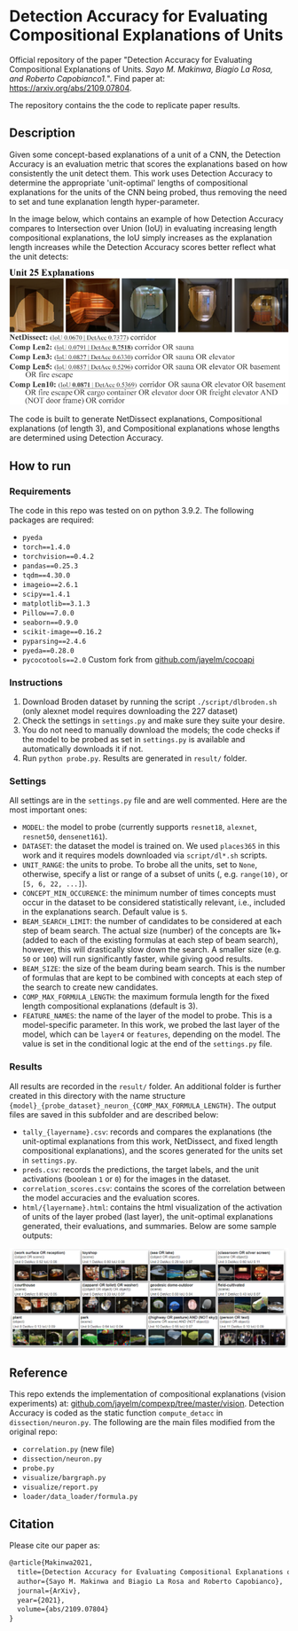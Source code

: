# Detection Accuracy for Evaluating Compositional Explanations of Units

Official repository of the paper "Detection Accuracy for Evaluating Compositional Explanations of Units. *Sayo M. Makinwa, Biagio La Rosa, and Roberto Capobianco1.*". Find paper at: https://arxiv.org/abs/2109.07804.

The repository contains the the code to replicate paper results.


## Description
Given some concept-based explanations of a unit of a CNN, the Detection Accuracy is an evaluation metric that scores the explanations based on how consistently the unit detect them. This work uses Detection Accuracy to determine the appropriate 'unit-optimal' lengths of compositional explanations for the units of the CNN being probed, thus removing the need to set and tune explanation length hyper-parameter.

In the image below, which contains an example of how Detection Accuracy compares to Intersection over Union (IoU) in evaluating increasing length compositional explanations, the IoU simply increases as the explanation length increases while the Detection Accuracy scores better reflect what the unit detects:

![alt text](images/detacc_eval.png "Detection Accuracy Evaluation")

The code is built to generate NetDissect explanations, Compositional explanations (of length 3), and Compositional explanations whose lengths are determined using Detection Accuracy.


## How to run

### Requirements
The code in this repo was tested on on python 3.9.2. The following packages are required:

- `pyeda`
- `torch==1.4.0`
- `torchvision==0.4.2`
- `pandas==0.25.3`
- `tqdm==4.30.0`
- `imageio==2.6.1`
- `scipy==1.4.1`
- `matplotlib==3.1.3`
- `Pillow==7.0.0`
- `seaborn==0.9.0`
- `scikit-image==0.16.2`
- `pyparsing==2.4.6`
- `pyeda==0.28.0`
- `pycocotools==2.0` Custom fork from [github.com/jayelm/cocoapi](github.com/jayelm/cocoapi)


### Instructions
1. Download Broden dataset by running the script `./script/dlbroden.sh` (only alexnet model requires downloading the 227 dataset)
2. Check the settings in `settings.py` and make sure they suite your desire.
3. You do not need to manually download the models; the code checks if the model to be probed as set in `settings.py` is available and automatically downloads it if not.
4. Run `python probe.py`. Results are generated in `result/` folder.


### Settings
All settings are in the `settings.py` file and are well commented. Here are the most important ones:

- `MODEL`: the model to probe (currently supports `resnet18`, `alexnet`, `resnet50`, `densenet161`).
- `DATASET`: the dataset the model is trained on. We used `places365` in this work and it requires models downloaded via `script/dl*.sh` scripts.
- `UNIT_RANGE`: the units to probe. To brobe all the units, set to `None`, otherwise, specify a list or range of a subset of units (, e.g. `range(10)`, or `[5, 6, 22, ...]`).
- `CONCEPT_MIN_OCCURENCE`: the minimum number of times concepts must occur in the dataset to be considered statistically relevant, i.e., included in the explanations search. Default value is `5`.
- `BEAM_SEARCH_LIMIT`: the number of candidates to be considered at each step of beam search. The actual size (number) of the concepts are 1k+ (added to each of the existing formulas at each step of beam search), however, this will drastically slow down the search. A smaller size (e.g. `50` or `100`) will run significantly faster, while giving good results.
- `BEAM_SIZE`: the size of the beam during beam search. This is the number of formulas that are kept to be combined with concepts at each step of the search to create new candidates. 
- `COMP_MAX_FORMULA_LENGTH`: the maximum formula length for the fixed length compositional explanations (default is 3).
- `FEATURE_NAMES`: the name of the layer of the model to probe. This is a model-specific parameter. In this work, we probed the last layer of the model, which can be `layer4` or `features`, depending on the model. The value is set in the conditional logic at the end of the `settings.py` file.


### Results
All results are recorded in the `result/` folder. An additional folder is further created in this directory with the name structure `{model}_{probe_dataset}_neuron_{COMP_MAX_FORMULA_LENGTH}`. The output files are saved in this subfolder and are described below:

- `tally_{layername}.csv`: records and compares the explanations (the unit-optimal explanations from this work, NetDissect, and fixed length compositional explanations), and the scores generated for the units set in `settings.py`.
- `preds.csv`: records the predictions, the target labels, and the unit activations (boolean `1` or `0`) for the images in the dataset.
- `correlation_scores.csv`: contains the scores of the correlation between the model accuracies and the evaluation scores.
- `html/{layername}.html`: contains the html visualization of the activation of units of the layer probed (last layer), the unit-optimal explanations generated, their evaluations, and summaries. Below are some sample outputs:

![alt text](images/sample-expls.png "Sample outputs")


## Reference
This repo extends the implementation of compositional explanations (vision experiments) at: [github.com/jayelm/compexp/tree/master/vision](github.com/jayelm/compexp/tree/master/vision). Detection Accuracy is coded as the static function `compute_detacc` in `dissection/neuron.py`. The following are the main files modified from the original repo:

- `correlation.py` (new file)
- `dissection/neuron.py`
- `probe.py`
- `visualize/bargraph.py`
- `visualize/report.py`
- `loader/data_loader/formula.py`


## Citation
Please cite our paper as:
```tex
@article{Makinwa2021,
  title={Detection Accuracy for Evaluating Compositional Explanations of Units},
  author={Sayo M. Makinwa and Biagio La Rosa and Roberto Capobianco},
  journal={ArXiv},
  year={2021},
  volume={abs/2109.07804}
}
```